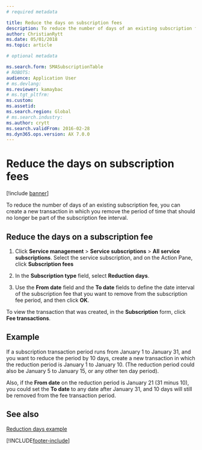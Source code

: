 ```yaml
---
# required metadata

title: Reduce the days on subscription fees  
description: To reduce the number of days of an existing subscription fee, you can create a new transaction in which you remove the period of time that should no longer be part of the subscription fee interval.
author: ChristianRytt
ms.date: 05/01/2018
ms.topic: article

# optional metadata

ms.search.form: SMASubscriptionTable
# ROBOTS: 
audience: Application User
# ms.devlang: 
ms.reviewer: kamaybac
# ms.tgt_pltfrm: 
ms.custom: 
ms.assetid: 
ms.search.region: Global
# ms.search.industry: 
ms.author: crytt
ms.search.validFrom: 2016-02-28
ms.dyn365.ops.version: AX 7.0.0
---
```



# Reduce the days on subscription fees 

[!include [banner](../includes/banner.md)]


To reduce the number of days of an existing subscription fee, you can create a new transaction in which you remove the period of time that should no longer be part of the subscription fee interval.

## Reduce the days on a subscription fee

1.  Click **Service management** \> **Service subscriptions** \> **All service subscriptions**. Select the service subscription, and on the Action Pane, click **Subscription fees**

2.  In the **Subscription type** field, select **Reduction days**.

3.  Use the **From date** field and the **To date** fields to define the date interval of the subscription fee that you want to remove from the subscription fee period, and then click **OK**.

To view the transaction that was created, in the **Subscription** form, click **Fee transactions**.

## Example

If a subscription transaction period runs from January 1 to January 31, and you want to reduce the period by 10 days, create a new transaction in which the reduction period is January 1 to January 10. (The reduction period could also be January 5 to January 15, or any other ten day period).

Also, if the **From date** on the reduction period is January 21 (31 minus 10), you could set the **To date** to any date after January 31, and 10 days will still be removed from the fee transaction period.

## See also

[Reduction days example](reduction-days-example.md)

  




[!INCLUDE[footer-include](../../includes/footer-banner.md)]